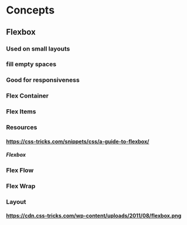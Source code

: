 # Concepts
## Flexbox
### Used on small layouts
### fill empty spaces
### Good for responsiveness
### Flex Container
### Flex Items
### Resources
#### https://css-tricks.com/snippets/css/a-guide-to-flexbox/
##### Flexbox
### Flex Flow
### Flex Wrap
### Layout
#### https://cdn.css-tricks.com/wp-content/uploads/2011/08/flexbox.png
